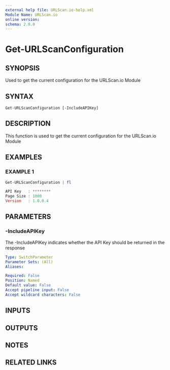```yaml
---
external help file: URLScan.io-help.xml
Module Name: URLScan.io
online version:
schema: 2.0.0
---
```


# Get-URLScanConfiguration

## SYNOPSIS
Used to get the current configuration for the URLScan.io Module

## SYNTAX

```
Get-URLScanConfiguration [-IncludeAPIKey]
```

## DESCRIPTION
This function is used to get the current configuration for the URLScan.io Module

## EXAMPLES

### EXAMPLE 1
```powershell
Get-URLScanConfiguration | fl

API Key   : ********
Page Size : 1000
Version   : 1.0.0.4
```

## PARAMETERS

### -IncludeAPIKey
The -IncludeAPIKey indicates whether the API Key should be returned in the response

```yaml
Type: SwitchParameter
Parameter Sets: (All)
Aliases:

Required: False
Position: Named
Default value: False
Accept pipeline input: False
Accept wildcard characters: False
```

## INPUTS

## OUTPUTS

## NOTES

## RELATED LINKS
